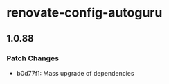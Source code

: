 # renovate-config-autoguru

## 1.0.88

### Patch Changes

-   b0d77f1: Mass upgrade of dependencies
